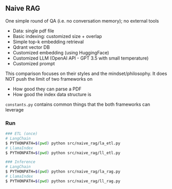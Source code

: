## Naive RAG

One simple round of QA (i.e. no conversation memory); no external tools

* Data: single pdf file
* Basic indexing: customized size + overlap
* Simple top-k embedding retrieval
* Qdrant vector DB
* Customized embedding (using HuggingFace)
* Customized LLM (OpenAI API - GPT 3.5 with small temperature)
* Customized prompt

This comparison focuses on their styles and the mindset/philosophy.
It does NOT push the limit of two frameworks on
* How good they can parse a PDF
* How good the index data structure is

`constants.py` contains common things that the both frameworks can leverage

### Run

```bash
### ETL (once)
# LangChain
$ PYTHONPATH=$(pwd) python src/naive_rag/la_etl.py 
# LlamaIndex
$ PYTHONPATH=$(pwd) python src/naive_rag/ll_etl.py

### Inference
# LangChain
$ PYTHONPATH=$(pwd) python src/naive_rag/la_rag.py 
# LlamaIndex
$ PYTHONPATH=$(pwd) python src/naive_rag/ll_rag.py
```